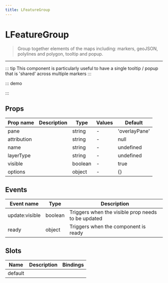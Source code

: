 ```yaml
---
title: LFeatureGroup
---
```


# LFeatureGroup

> Group together elements of the maps including: markers, geoJSON, polylines and polygon, tooltip and popup.

---

::: tip
This component is particularly useful to have a single tooltip / popup that is 'shared' across multiple markers
:::

::: demo
<template>
<l-map style="height: 350px" :zoom="zoom" :center="center">
<l-tile-layer :url="url"></l-tile-layer>
<l-feature-group ref="features">
<l-popup > <span> Yay I was opened by {{caller}}</span></l-popup>
</l-feature-group>
<l-marker :lat-lng="markerLatLng" @click="openPopUp(markerLatLng, 'marker')"></l-marker>
<l-circle
:lat-lng="circle.center"
:radius="circle.radius"
:color="circle.color"
@click="openPopUp(circle.center, 'circle')"
/>
</l-map>
</template>

<script>
import {LMap, LTileLayer, LFeatureGroup, LPopup, LCircle, LMarker} from 'vue2-leaflet';

export default {
  components: {
    LMap,
    LTileLayer,
    LFeatureGroup, LPopup, LCircle, LMarker
  },
  data () {
    return {
      url: 'https://{s}.tile.openstreetmap.org/{z}/{x}/{y}.png',
      zoom: 8,
      center: [47.313220, -1.319482],
      markerLatLng: [47.313220, -1.319482],
      caller: null,
      circle: {
        center: [47.413220, -1.0482],
        radius: 4500,
        color: 'red'
      }
    };
  },
  methods: {
    openPopUp (latLng, caller) {
      this.caller = caller;
      this.$refs.features.mapObject.openPopup(latLng);
    }
  }
}
</script>

:::

## Props

| Prop name   | Description | Type    | Values | Default       |
| ----------- | ----------- | ------- | ------ | ------------- |
| pane        |             | string  | -      | 'overlayPane' |
| attribution |             | string  | -      | null          |
| name        |             | string  | -      | undefined     |
| layerType   |             | string  | -      | undefined     |
| visible     |             | boolean | -      | true          |
| options     |             | object  | -      | {}            |

## Events

| Event name     | Type    | Description                                        |
| -------------- | ------- | -------------------------------------------------- |
| update:visible | boolean | Triggers when the visible prop needs to be updated |
| ready          | object  | Triggers when the component is ready               |

## Slots

| Name    | Description | Bindings |
| ------- | ----------- | -------- |
| default |             |          |
